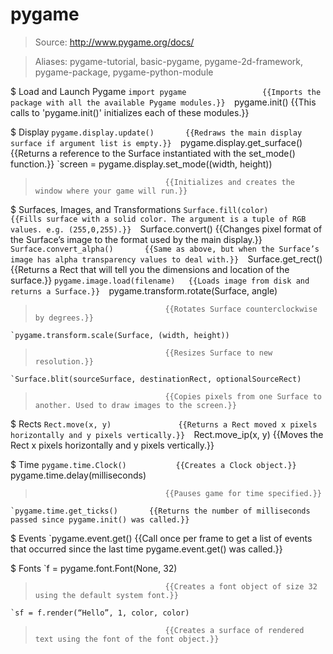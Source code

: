 # pygame

> Source: http://www.pygame.org/docs/

> Aliases: pygame-tutorial, basic-pygame, pygame-2d-framework, pygame-package, pygame-python-module

$ Load and Launch Pygame
    `import pygame                 {{Imports the package with all the available Pygame modules.}} 
    `pygame.init()                 {{This calls to 'pygame.init()' initializes each of these modules.}} 

$ Display
    `pygame.display.update()       {{Redraws the main display surface if argument list is empty.}} 
    `pygame.display.get_surface()  {{Returns a reference to the Surface instantiated with the set_mode() function.}} 
    `screen = pygame.display.set_mode((width, height))
>                                  {{Initializes and creates the window where your game will run.}} 

$ Surfaces, Images, and Transformations
    `Surface.fill(color)           {{Fills surface with a solid color. The argument is a tuple of RGB values.
e.g. (255,0,255).}} 
    `Surface.convert()             {{Changes pixel format of the Surface’s image to the format used by the main display.}} 
    `Surface.convert_alpha()       {{Same as above, but when the Surface’s image has alpha transparency values to deal with.}} 
    `Surface.get_rect()            {{Returns a Rect that will tell you the dimensions and location of the surface.}} 
    `pygame.image.load(filename)   {{Loads image from disk and returns a Surface.}} 
    `pygame.transform.rotate(Surface, angle)
>                                  {{Rotates Surface counterclockwise by degrees.}} 
    `pygame.transform.scale(Surface, (width, height))
>                                  {{Resizes Surface to new resolution.}} 
    `Surface.blit(sourceSurface, destinationRect, optionalSourceRect)
>                                  {{Copies pixels from one Surface to another. Used to draw images to the screen.}} 

$ Rects
    `Rect.move(x, y)               {{Returns a Rect moved x pixels horizontally and y pixels vertically.}} 
    `Rect.move_ip(x, y)            {{Moves the Rect x pixels horizontally and y pixels vertically.}} 

$ Time
    `pygame.time.Clock()           {{Creates a Clock object.}} 
    `pygame.time.delay(milliseconds)
>                                  {{Pauses game for time specified.}} 
    `pygame.time.get_ticks()       {{Returns the number of milliseconds passed since pygame.init() was called.}} 

$ Events
    `pygame.event.get()            {{Call once per frame to get a list of events that occurred since the last time pygame.event.get() was called.}} 

$ Fonts
    `f = pygame.font.Font(None, 32)
>                                  {{Creates a font object of size 32 using the default system font.}} 
    `sf = f.render(“Hello”, 1, color, color)
>                                  {{Creates a surface of rendered text using the font of the font object.}} 

